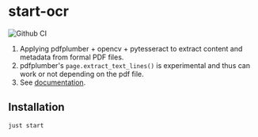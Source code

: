 # start-ocr

![Github CI](https://github.com/justmars/start-ocr/actions/workflows/ci.yml/badge.svg)

1. Applying pdfplumber + opencv + pytesseract to extract content and metadata from formal PDF files.
2. pdfplumber's `page.extract_text_lines()` is experimental and thus can work or not depending on the pdf file.
3. See [documentation](https://justmars.github.io/start-ocr).

## Installation

```sh
just start
```
